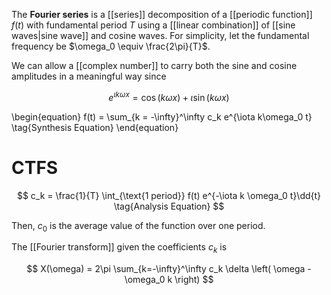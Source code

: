 The **Fourier series** is a [[series]] decomposition of a [[periodic function]] $f(t)$ with fundamental period $T$ using a [[linear combination]] of [[sine waves|sine wave]] and cosine waves. For simplicity, let the fundamental frequency be $\omega_0 \equiv \frac{2\pi}{T}$.

We can allow a [[complex number]] to carry both the sine and cosine amplitudes in a meaningful way since

$$
e^{\iota k \omega x} = \cos(k \omega x) + \iota \sin(k \omega x)
$$

\begin{equation}
f(t) = \sum_{k = -\infty}^\infty c_k e^{\iota k\omega_0 t} \tag{Synthesis Equation}
\end{equation}


# CTFS


$$
c_k = \frac{1}{T} \int_{\text{1 period}} f(t) e^{-\iota k \omega_0 t}\dd{t} \tag{Analysis Equation}
$$

Then, $c_0$ is the average value of the function over one period.


The [[Fourier transform]] given the coefficients $c_k$ is

$$
X(\omega) = 2\pi \sum_{k=-\infty}^\infty c_k \delta \left( \omega - \omega_0 k \right)
$$